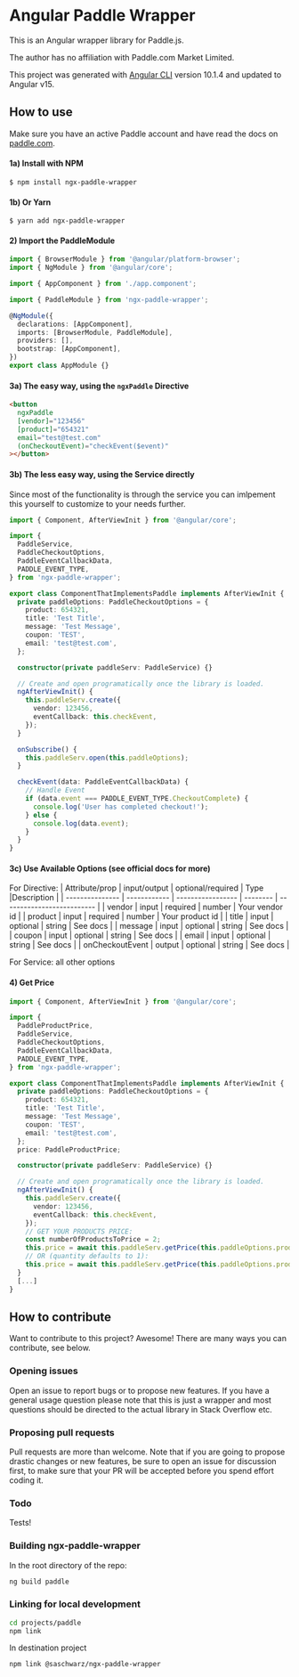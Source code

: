 # Angular Paddle Wrapper

This is an Angular wrapper library for Paddle.js.

The author has no affiliation with Paddle.com Market Limited.

This project was generated with [Angular CLI](https://github.com/angular/angular-cli) version 10.1.4
and updated to Angular v15.

## How to use

Make sure you have an active Paddle account and have read the docs on [paddle.com](https://developer.paddle.com/).

#### 1a) Install with NPM

```shell
$ npm install ngx-paddle-wrapper
```

#### 1b) Or Yarn

```shell
$ yarn add ngx-paddle-wrapper
```

#### 2) Import the PaddleModule

```typescript
import { BrowserModule } from '@angular/platform-browser';
import { NgModule } from '@angular/core';

import { AppComponent } from './app.component';

import { PaddleModule } from 'ngx-paddle-wrapper';

@NgModule({
  declarations: [AppComponent],
  imports: [BrowserModule, PaddleModule],
  providers: [],
  bootstrap: [AppComponent],
})
export class AppModule {}
```

#### 3a) The easy way, using the `ngxPaddle` Directive

```html
<button
  ngxPaddle
  [vendor]="123456"
  [product]="654321"
  email="test@test.com"
  (onCheckoutEvent)="checkEvent($event)"
></button>
```

#### 3b) The less easy way, using the Service directly

Since most of the functionality is through the service you can imlpement this yourself to customize to your needs further.

```typescript
import { Component, AfterViewInit } from '@angular/core';

import {
  PaddleService,
  PaddleCheckoutOptions,
  PaddleEventCallbackData,
  PADDLE_EVENT_TYPE,
} from 'ngx-paddle-wrapper';

export class ComponentThatImplementsPaddle implements AfterViewInit {
  private paddleOptions: PaddleCheckoutOptions = {
    product: 654321,
    title: 'Test Title',
    message: 'Test Message',
    coupon: 'TEST',
    email: 'test@test.com',
  };

  constructor(private paddleServ: PaddleService) {}

  // Create and open programatically once the library is loaded.
  ngAfterViewInit() {
    this.paddleServ.create({
      vendor: 123456,
      eventCallback: this.checkEvent,
    });
  }

  onSubscribe() {
    this.paddleServ.open(this.paddleOptions);
  }

  checkEvent(data: PaddleEventCallbackData) {
    // Handle Event
    if (data.event === PADDLE_EVENT_TYPE.CheckoutComplete) {
      console.log('User has completed checkout!');
    } else {
      console.log(data.event);
    }
  }
}
```

#### 3c) Use Available Options (see official docs for more)

For Directive:
| Attribute/prop | input/output | optional/required | Type |Description |
| --------------- | ------------ | ----------------- | -------- | -------------------------- |
| vendor | input | required | number | Your vendor id |
| product | input | required | number | Your product id |
| title | input | optional | string | See docs |
| message | input | optional | string | See docs |
| coupon | input | optional | string | See docs |
| email | input | optional | string | See docs |
| onCheckoutEvent | output | optional | string | See docs |

For Service: all other options

#### 4) Get Price

```typescript
import { Component, AfterViewInit } from '@angular/core';

import {
  PaddleProductPrice,
  PaddleService,
  PaddleCheckoutOptions,
  PaddleEventCallbackData,
  PADDLE_EVENT_TYPE,
} from 'ngx-paddle-wrapper';

export class ComponentThatImplementsPaddle implements AfterViewInit {
  private paddleOptions: PaddleCheckoutOptions = {
    product: 654321,
    title: 'Test Title',
    message: 'Test Message',
    coupon: 'TEST',
    email: 'test@test.com',
  };
  price: PaddleProductPrice;

  constructor(private paddleServ: PaddleService) {}

  // Create and open programatically once the library is loaded.
  ngAfterViewInit() {
    this.paddleServ.create({
      vendor: 123456,
      eventCallback: this.checkEvent,
    });
    // GET YOUR PRODUCTS PRICE:
    const numberOfProductsToPrice = 2;
    this.price = await this.paddleServ.getPrice(this.paddleOptions.product, numberOfProductsToPrice);
    // OR (quantity defaults to 1):
    this.price = await this.paddleServ.getPrice(this.paddleOptions.product);
  }
  [...]
}
```

## How to contribute

Want to contribute to this project? Awesome! There are many ways you can contribute, see below.

### Opening issues

Open an issue to report bugs or to propose new features. If you have a general usage question please note that this is just a wrapper and most questions should be directed to the actual library in Stack Overflow etc.

### Proposing pull requests

Pull requests are more than welcome. Note that if you are going to propose drastic changes or new features, be sure to open an issue for discussion first, to make sure that your PR will be accepted before you spend effort coding it.

### Todo

Tests!

### Building ngx-paddle-wrapper

In the root directory of the repo:

```bash
ng build paddle
```

### Linking for local development

```bash
cd projects/paddle
npm link
```

In destination project

```bash
npm link @saschwarz/ngx-paddle-wrapper
```
